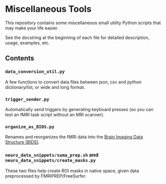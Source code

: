 # Miscellaneous Tools
This repository contains some miscellaneous small utility Python scripts that may make your life easier.

See the docstring at the beginning of each file for detailed description, usage, examples, etc.

## Contents
### `data_conversion_util.py`
A few functions to convert data files between json, csv and python dictionary/list, or wide and long format.

### `trigger_sender.py`
Automatically send triggers by generating keyboard presses (so you can test an fMRI task script without an MRI scanner).

### `organize_as_BIDS.py`
Renames and reorganizes the fMRI data into the [Brain Imaging Data Structure (BIDS)](https://www.nature.com/articles/sdata201644).

### `neuro_data_snippets/suma_prep.sh` and `neuro_data_snippets/create_masks.py`
These two files help create ROI masks in native space, given data preprocessed by FMRIPREP/FreeSurfer.
